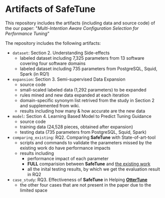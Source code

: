 # Artifacts of __SafeTune__
This repository includes the artifacts (including data and source code) of the our paper: "_Multi-Intention Aware Configuration Selection for Performance Tuning_"

The repository includes the following artifacts:
 - `dataset`: Section 2. Understanding Side-effects
   - labeled dataset including 7,325 parameters from 13 software covering four software domains
   - labeled dataset including 735 parameters from PostgreSQL, Squid, Spark (in RQ1)
 - `expansion`: Section 3. Semi-supervised Data Expansion
   - source code
   - small-scaled labeled data (1,292 parameters) to be expanded 
   - rules mined and new data expanded at each iteration  
   - domain-specific synonym list retrived from the study in Section 2 and supplemented from wiki.  
   - results including how many & how accurate are the new data  
 - `model`: Section 4. Learning Based Model to Predict Tuning Guidance
   - source code
   - training data (24,528 pieces, obtained after expansion)
   - testing data (735 parameters from PostgreSQL, Squid, Spark)
 - `comparing_existing`: RQ2. Comparing __SafeTune__ with State-of-art-tool
   - scripts and commands to validate the parameters missed by the existing work do have performance impacts
   - results including
     - performance impact of each parameter
     - __FULL__ comparision between __SafeTune__ and [the existing work](https://www.usenix.org/conference/hotstorage20/presentation/kanellis)
     - all the inital testing results, by which we get the evaluation result in RQ2 
 - `case_study`: RQ3. Effectiveness of __SafeTune__ in Helping [__OtterTune__](https://github.com/cmu-db/ottertune)
   - the other four cases that are not present in the paper due to the limited space
